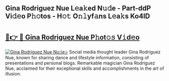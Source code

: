 ## Gina Rodriguez Nue L𝚎a𝚔ed N𝚞𝚍e - Part-ddP Vi𝚍𝚎o P𝚑𝚘tos - H𝚘𝚝 O𝚗𝚕yf𝚊ns L𝚎a𝚔s Ko4ID

# <h2><a href="http://kf8v9w.oniu.top/?m=Gina+Rodriguez+Nue">🔗👉 🔴 Gina Rodriguez Nue P𝚑ot𝚘𝚜 V𝚒d𝚎o</a></h2>

[![Gina Rodriguez Nue Nu𝚍e𝚜](https://i.imgur.com/0qMVB7G.gif)](http://kf8v9w.oniu.top/?m=Gina+Rodriguez+Nue)
Social media thought leader Gina Rodriguez Nue, known for sharing dance and lifestyle information, consisting of presentations and personal blogs. Remarkable magician Gina Rodriguez Nue, acclaimed for their exceptional skills and accomplishments in the art of illusion.  
